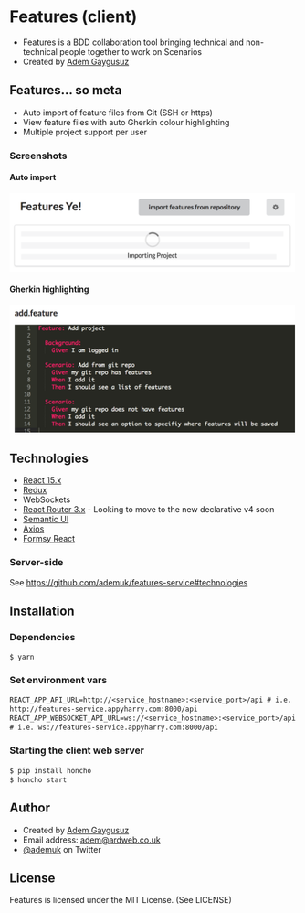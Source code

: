 # Features (client)

* Features is a BDD collaboration tool bringing technical and non-technical people together to work on Scenarios
* Created by [Adem Gaygusuz](https://adem.io)

## Features... so meta

* Auto import of feature files from Git (SSH or https)
* View feature files with auto Gherkin colour highlighting
* Multiple project support per user

### Screenshots

#### Auto import
<img src="https://github.com/ademuk/features/raw/master/screenshots/auto-import.png" alt="Auto import screenshot" width="500">

#### Gherkin highlighting
<img src="https://github.com/ademuk/features/raw/master/screenshots/gherkin-highlighting.png" alt="Gherkin highlighting screenshot" width="500">

## Technologies
* [React 15.x](https://facebook.github.io/react/)
* [Redux](http://redux.js.org/)
* WebSockets
* [React Router 3.x](https://reacttraining.com/react-router/) - Looking to move to the new declarative v4 soon
* [Semantic UI](https://react.semantic-ui.com/introduction)
* [Axios](https://github.com/mzabriskie/axios)
* [Formsy React](https://github.com/christianalfoni/formsy-react)

### Server-side
See https://github.com/ademuk/features-service#technologies

## Installation

### Dependencies
```
$ yarn
```

### Set environment vars
```
REACT_APP_API_URL=http://<service_hostname>:<service_port>/api # i.e. http://features-service.appyharry.com:8000/api
REACT_APP_WEBSOCKET_API_URL=ws://<service_hostname>:<service_port>/api # i.e. ws://features-service.appyharry.com:8000/api
```

### Starting the client web server
```
$ pip install honcho
$ honcho start
```

## Author

* Created by [Adem Gaygusuz](https://adem.io)
* Email address: <adem@ardweb.co.uk>
* [@ademuk](https://www.twitter.com/ademuk) on Twitter

## License

Features is licensed under the MIT License. (See LICENSE)

